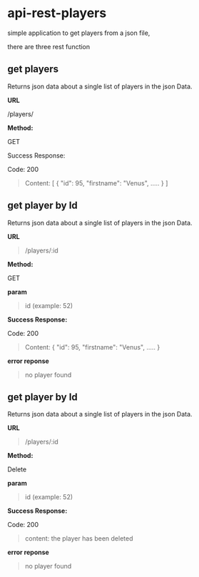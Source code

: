 
# api-rest-players
simple application to get players from a json file,

there are three rest function

## get players

Returns json data about a single list of players in the json Data.

**URL**

/players/

**Method:**

GET


Success Response:

Code: 200 
> Content: [
               {
                   "id": 95,
                   "firstname": "Venus",
                   .....
                }
                ]
                

## get player by Id

Returns json data about a single list of players in the json Data.

**URL**

>/players/:id

**Method:**

GET

**param**
> id (example: 52)

**Success Response:**

Code: 200 
> Content: 
               {
                   "id": 95,
                   "firstname": "Venus",
                   .....
                }

**error reponse**    
> no player found      

## get player by Id

Returns json data about a single list of players in the json Data.

**URL**

>/players/:id

**Method:**

Delete

**param**
> id (example: 52)

**Success Response:**

Code: 200 
> content: the player has been deleted

**error reponse**    
> no player found    